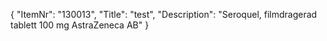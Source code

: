 {
  "ItemNr": "130013",
  "Title": "test",
  "Description": "Seroquel, filmdragerad tablett 100 mg AstraZeneca AB"
}